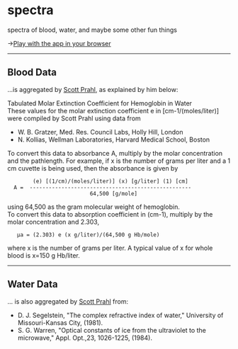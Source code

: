 # spectra
spectra of blood, water, and maybe some other fun things


->[Play with the app in your browser](https://droumis.github.io/spectra/)


_____
## Blood Data 
...is aggregated by [Scott Prahl](https://omlc.org/spectra/hemoglobin/summary.html), as explained by him below:

Tabulated Molar Extinction Coefficient for Hemoglobin in Water  
These values for the molar extinction coefficient e in [cm-1/(moles/liter)] were compiled by Scott Prahl using data from  
- W. B. Gratzer, Med. Res. Council Labs, Holly Hill, London
- N. Kollias, Wellman Laboratories, Harvard Medical School, Boston  
  
To convert this data to absorbance A, multiply by the molar concentration and the pathlength. For example, if x is the number of grams per liter and a 1 cm cuvette is being used, then the absorbance is given by

```
        (e) [(1/cm)/(moles/liter)] (x) [g/liter] (1) [cm]
  A =  ---------------------------------------------------
                          64,500 [g/mole]
```  
using 64,500 as the gram molecular weight of hemoglobin.  
To convert this data to absorption coefficient in (cm-1), multiply by the molar concentration and 2.303,

       µa = (2.303) e (x g/liter)/(64,500 g Hb/mole)
where x is the number of grams per liter. A typical value of x for whole blood is x=150 g Hb/liter.


_____
## Water Data
... is also aggregated by [Scott Prahl](https://omlc.org/spectra/water/abs/index.html) from:
- D. J. Segelstein, "The complex refractive index of water," University of Missouri-Kansas City, (1981).
- S. G. Warren, "Optical constants of ice from the ultraviolet to the microwave," Appl. Opt.,23, 1026-1225, (1984).
